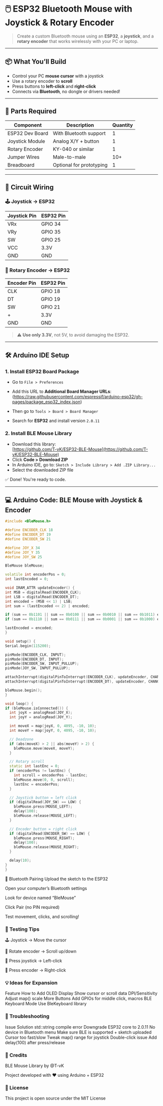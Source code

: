 # 🖱️ ESP32 Bluetooth Mouse with Joystick & Rotary Encoder

> Create a custom Bluetooth mouse using an **ESP32**, a **joystick**, and a **rotary encoder** that works wirelessly with your PC or laptop.

---

## 📦 What You’ll Build

- Control your PC **mouse cursor** with a joystick  
- Use a rotary encoder to **scroll**  
- Press buttons to **left-click** and **right-click**  
- Connects via **Bluetooth**, no dongle or drivers needed!

---

## 🧰 Parts Required

| Component | Description | Quantity |
|----------|-------------|----------|
| ESP32 Dev Board | With Bluetooth support | 1 |
| Joystick Module | Analog X/Y + button | 1 |
| Rotary Encoder | KY-040 or similar | 1 |
| Jumper Wires | Male-to-male | 10+ |
| Breadboard | Optional for prototyping | 1 |

---

## 🔌 Circuit Wiring

### 🕹️ Joystick → ESP32

| Joystick Pin | ESP32 Pin |
|--------------|-----------|
| VRx          | GPIO 34   |
| VRy          | GPIO 35   |
| SW           | GPIO 25   |
| VCC          | 3.3V      |
| GND          | GND       |

### 🔁 Rotary Encoder → ESP32

| Encoder Pin | ESP32 Pin |
|-------------|-----------|
| CLK         | GPIO 18   |
| DT          | GPIO 19   |
| SW          | GPIO 21   |
| +           | 3.3V      |
| GND         | GND       |

> ⚠️ **Use only 3.3V**, not 5V, to avoid damaging the ESP32.

---

## 🛠️ Arduino IDE Setup

### 1. Install ESP32 Board Package

- Go to `File > Preferences`  
- Add this URL to **Additional Board Manager URLs**:(https://raw.githubusercontent.com/espressif/arduino-esp32/gh-pages/package_esp32_index.json) 

- Then go to `Tools > Board > Board Manager`  
- Search for **ESP32** and install version `2.0.11`

### 2. Install BLE Mouse Library

- Download this library:  
[https://github.com/T-vK/ESP32-BLE-Mouse](https://github.com/T-vK/ESP32-BLE-Mouse)
- Click **Code > Download ZIP**
- In Arduino IDE, go to:
`Sketch > Include Library > Add .ZIP Library...`
- Select the downloaded ZIP file

✅ Done! You're ready to code.

---

## 💻 Arduino Code: BLE Mouse with Joystick & Encoder

```cpp
#include <BleMouse.h>

#define ENCODER_CLK 18
#define ENCODER_DT 19
#define ENCODER_SW 21

#define JOY_X 34
#define JOY_Y 35
#define JOY_SW 25

BleMouse bleMouse;

volatile int encoderPos = 0;
int lastEncoded = 0;

void IRAM_ATTR updateEncoder() {
int MSB = digitalRead(ENCODER_CLK);
int LSB = digitalRead(ENCODER_DT);
int encoded = (MSB << 1) | LSB;
int sum = (lastEncoded << 2) | encoded;

if (sum == 0b1101 || sum == 0b0100 || sum == 0b0010 || sum == 0b1011) encoderPos++;
if (sum == 0b1110 || sum == 0b0111 || sum == 0b0001 || sum == 0b1000) encoderPos--;

lastEncoded = encoded;
}

void setup() {
Serial.begin(115200);

pinMode(ENCODER_CLK, INPUT);
pinMode(ENCODER_DT, INPUT);
pinMode(ENCODER_SW, INPUT_PULLUP);
pinMode(JOY_SW, INPUT_PULLUP);

attachInterrupt(digitalPinToInterrupt(ENCODER_CLK), updateEncoder, CHANGE);
attachInterrupt(digitalPinToInterrupt(ENCODER_DT), updateEncoder, CHANGE);

bleMouse.begin();
}

void loop() {
if (bleMouse.isConnected()) {
  int joyX = analogRead(JOY_X);
  int joyY = analogRead(JOY_Y);

  int moveX = map(joyX, 0, 4095, -10, 10);
  int moveY = map(joyY, 0, 4095, -10, 10);

  // Deadzone
  if (abs(moveX) > 2 || abs(moveY) > 2) {
    bleMouse.move(moveX, moveY);
  }

  // Rotary scroll
  static int lastEnc = 0;
  if (encoderPos != lastEnc) {
    int scroll = encoderPos - lastEnc;
    bleMouse.move(0, 0, scroll);
    lastEnc = encoderPos;
  }

  // Joystick button = left click
  if (digitalRead(JOY_SW) == LOW) {
    bleMouse.press(MOUSE_LEFT);
    delay(100);
    bleMouse.release(MOUSE_LEFT);
  }

  // Encoder button = right click
  if (digitalRead(ENCODER_SW) == LOW) {
    bleMouse.press(MOUSE_RIGHT);
    delay(100);
    bleMouse.release(MOUSE_RIGHT);
  }

  delay(10);
}
}
```

📲 Bluetooth Pairing
Upload the sketch to the ESP32

Open your computer’s Bluetooth settings

Look for device named “BleMouse”

Click Pair (no PIN required)

Test movement, clicks, and scrolling!

### 🧪 Testing Tips
🕹️ Joystick → Move the cursor

🔁 Rotate encoder → Scroll up/down

🔘 Press joystick → Left-click

🔘 Press encoder → Right-click

### 💡 Ideas for Expansion
Feature	How to Add
OLED Display	Show cursor or scroll data
DPI/Sensitivity	Adjust map() scale
More Buttons	Add GPIOs for middle click, macros
BLE Keyboard Mode	Use BleKeyboard library

### 🧼 Troubleshooting
Issue	Solution
std::string compile error	Downgrade ESP32 core to 2.0.11
No device in Bluetooth menu	Make sure BLE is supported + sketch uploaded
Cursor too fast/slow	Tweak map() range for joystick
Double-click issue	Add delay(100) after press/release

### 🙌 Credits
BLE Mouse Library by @T-vK

Project developed with ❤️ using Arduino + ESP32

### 📄 License
This project is open source under the MIT License
